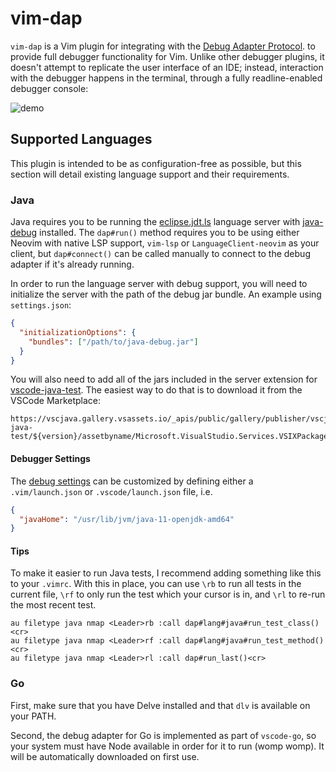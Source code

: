 # vim-dap

`vim-dap` is a Vim plugin for integrating with the
[Debug Adapter Protocol](https://microsoft.github.io/debug-adapter-protocol/).
to provide full debugger functionality for Vim. Unlike other debugger plugins,
it doesn't attempt to replicate the user interface of an IDE; instead,
interaction with the debugger happens in the terminal, through a fully
readline-enabled debugger console:

![demo](misc/demo.gif)

## Supported Languages

This plugin is intended to be as configuration-free as possible, but this section
will detail existing language support and their requirements.

### Java

Java requires you to be running the
[eclipse.jdt.ls](https://github.com/eclipse/eclipse.jdt.ls) language server with
[java-debug](https://github.com/microsoft/java-debug) installed.  The
`dap#run()` method requires you to be using either Neovim with native LSP
support, `vim-lsp` or `LanguageClient-neovim` as your client, but
`dap#connect()` can be called manually to connect to the debug adapter if it's
already running.

In order to run the language server with debug support, you will need to
initialize the server with the path of the debug jar bundle. An example using
`settings.json`:

```json
{
  "initializationOptions": {
    "bundles": ["/path/to/java-debug.jar"]
  }
}
```

You will also need to add all of the jars included in the server extension for
[vscode-java-test](https://github.com/microsoft/vscode-java-test). The easiest
way to do that is to download it from the VSCode Marketplace:

```
https://vscjava.gallery.vsassets.io/_apis/public/gallery/publisher/vscjava/extension/vscode-java-test/${version}/assetbyname/Microsoft.VisualStudio.Services.VSIXPackage
```

#### Debugger Settings

The [debug
settings](https://github.com/microsoft/java-debug/blob/master/com.microsoft.java.debug.core/src/main/java/com/microsoft/java/debug/core/DebugSettings.java)
can be customized by defining either a `.vim/launch.json` or
`.vscode/launch.json` file, i.e.

```json
{
  "javaHome": "/usr/lib/jvm/java-11-openjdk-amd64"
}
```

#### Tips

To make it easier to run Java tests, I recommend adding something like this to your `.vimrc`.
With this in place, you can use `\rb` to run all tests in the current file, `\rf` to only run
the test which your cursor is in, and `\rl` to re-run the most recent test.

```viml
au filetype java nmap <Leader>rb :call dap#lang#java#run_test_class()<cr>
au filetype java nmap <Leader>rf :call dap#lang#java#run_test_method()<cr>
au filetype java nmap <Leader>rl :call dap#run_last()<cr>
```

### Go

First, make sure that you have Delve installed and that `dlv` is available on your PATH.

Second, the debug adapter for Go is implemented as part of `vscode-go`, so your
system must have Node available in order for it to run (womp womp). It will be
automatically downloaded on first use.

<!-- vim: set textwidth=80: -->
